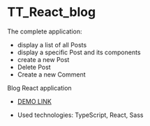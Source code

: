 # TT_React_blog

The complete application:
- display a list of all Posts
- display a specific Post and its components
- create a new Post
- Delete Post
- Create a new Comment

Blog React application

- [DEMO LINK](https://Mariia-Torkaienko.github.io/TT_React_blog/)


- Used technologies: TypeScript, React, Sass
